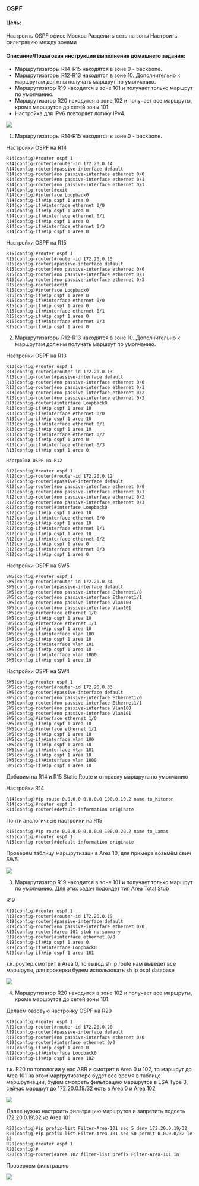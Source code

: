 ### OSPF

#### Цель:
Настроить OSPF офисе Москва
Разделить сеть на зоны
Настроить фильтрацию между зонами


#### Описание/Пошаговая инструкция выполнения домашнего задания:
- Маршрутизаторы R14-R15 находятся в зоне 0 - backbone.
- Маршрутизаторы R12-R13 находятся в зоне 10. Дополнительно к маршрутам должны получать маршрут по умолчанию.
- Маршрутизатор R19 находится в зоне 101 и получает только маршрут по умолчанию.
- Маршрутизатор R20 находится в зоне 102 и получает все маршруты, кроме маршрутов до сетей зоны 101.
- Настройка для IPv6 повторяет логику IPv4.

![](Step0.png)

1) Маршрутизаторы R14-R15 находятся в зоне 0 - backbone.

Настройки OSPF на R14

    R14(config)#router ospf 1
    R14(config-router)#router-id 172.20.0.14
    R14(config-router)#passive-interface default
    R14(config-router)#no passive-interface ethernet 0/0
    R14(config-router)#no passive-interface ethernet 0/1
    R14(config-router)#no passive-interface ethernet 0/3
    R14(config-router)#exit
    R14(config)#interface Loopback0
    R14(config-if)#ip ospf 1 area 0
    R14(config-if)#interface ethernet 0/0
    R14(config-if)#ip ospf 1 area 0
    R14(config-if)#interface ethernet 0/1
    R14(config-if)#ip ospf 1 area 0
    R14(config-if)#interface ethernet 0/3
    R14(config-if)#ip ospf 1 area 0

Настройки OSPF на R15

    R15(config)#router ospf 1
    R15(config-router)#router-id 172.20.0.15
    R15(config-router)#passive-interface default
    R15(config-router)#no passive-interface ethernet 0/0
    R15(config-router)#no passive-interface ethernet 0/1
    R15(config-router)#no passive-interface ethernet 0/3
    R15(config-router)#exit
    R15(config)#interface Loopback0
    R15(config-if)#ip ospf 1 area 0
    R15(config-if)#interface ethernet 0/0
    R15(config-if)#ip ospf 1 area 0
    R15(config-if)#interface ethernet 0/1
    R15(config-if)#ip ospf 1 area 0
    R15(config-if)#interface ethernet 0/3
    R15(config-if)#ip ospf 1 area 0

2) Маршрутизаторы R12-R13 находятся в зоне 10. Дополнительно к маршрутам должны получать маршрут по умолчанию.

Настройки OSPF на R13

    R13(config)#router ospf 1
    R13(config-router)#router-id 172.20.0.13
    R13(config-router)#passive-interface default
    R13(config-router)#no passive-interface ethernet 0/0
    R13(config-router)#no passive-interface ethernet 0/1
    R13(config-router)#no passive-interface ethernet 0/2
    R13(config-router)#no passive-interface ethernet 0/3
    R13(config-router)#interface Loopback0
    R13(config-if)#ip ospf 1 area 10
    R13(config-if)#interface ethernet 0/0
    R13(config-if)#ip ospf 1 area 10
    R13(config-if)#interface ethernet 0/1
    R13(config-if)#ip ospf 1 area 10
    R13(config-if)#interface ethernet 0/2
    R13(config-if)#ip ospf 1 area 0
    R13(config-if)#interface ethernet 0/3
    R13(config-if)#ip ospf 1 area 0

    Настройки OSPF на R12

    R12(config)#router ospf 1
    R12(config-router)#router-id 172.20.0.12
    R12(config-router)#passive-interface default
    R12(config-router)#no passive-interface ethernet 0/0
    R12(config-router)#no passive-interface ethernet 0/1
    R12(config-router)#no passive-interface ethernet 0/2
    R12(config-router)#no passive-interface ethernet 0/3
    R12(config-router)#interface Loopback0
    R12(config-if)#ip ospf 1 area 10
    R12(config-if)#interface ethernet 0/0
    R12(config-if)#ip ospf 1 area 10
    R12(config-if)#interface ethernet 0/1
    R12(config-if)#ip ospf 1 area 10
    R12(config-if)#interface ethernet 0/2
    R12(config-if)#ip ospf 1 area 0
    R12(config-if)#interface ethernet 0/3
    R12(config-if)#ip ospf 1 area 0


Настройки OSPF на SW5

    SW5(config)#router ospf 1
    SW5(config-router)#router-id 172.20.0.34
    SW5(config-router)#passive-interface default
    SW5(config-router)#no passive-interface Ethernet1/0
    SW5(config-router)#no passive-interface Ethernet1/1
    SW5(config-router)#no passive-interface Vlan100
    SW5(config-router)#no passive-interface Vlan101
    SW5(config)#interface ethernet 1/0
    SW5(config-if)#ip ospf 1 area 10
    SW5(config)#interface ethernet 1/1
    SW5(config-if)#ip ospf 1 area 10
    SW5(config-if)#interface vlan 100
    SW5(config-if)#ip ospf 1 area 10
    SW5(config-if)#interface vlan 101
    SW5(config-if)#ip ospf 1 area 10
    SW5(config-if)#interface vlan 1000
    SW5(config-if)#ip ospf 1 area 10

Настройки OSPF на SW4

    SW5(config)#router ospf 1
    SW5(config-router)#router-id 172.20.0.33
    SW5(config-router)#passive-interface default
    SW5(config-router)#no passive-interface Ethernet1/0
    SW5(config-router)#no passive-interface Ethernet1/1
    SW5(config-router)#no passive-interface Vlan100
    SW5(config-router)#no passive-interface Vlan101
    SW5(config)#interface ethernet 1/0
    SW5(config-if)#ip ospf 1 area 10
    SW5(config)#interface ethernet 1/1
    SW5(config-if)#ip ospf 1 area 10
    SW5(config-if)#interface vlan 100
    SW5(config-if)#ip ospf 1 area 10
    SW5(config-if)#interface vlan 101
    SW5(config-if)#ip ospf 1 area 10
    SW5(config-if)#interface vlan 1000
    SW5(config-if)#ip ospf 1 area 10

Добавим на R14 и R15 Static Route и отправку маршрута по умолчанию

Настройки R14

    R14(config)#ip route 0.0.0.0 0.0.0.0 100.0.10.2 name to_Kitoron
    R14(config)#router ospf 1
    R14(config-router)#default-information originate
Почти аналогичные настройки на R15


    R15(config)#ip route 0.0.0.0 0.0.0.0 100.0.20.2 name to_Lamas
    R15(config)#router ospf 1
    R15(config-router)#default-information originate

Проверям таблицу маршрутизаци в Area 10, для примера возьмём свич SW5

![](Step1.png)

3) Маршрутизатор R19 находится в зоне 101 и получает только маршрут по умолчанию.
Для этих задач подойдет тип Area Total Stub

R19

    R19(config)#router ospf 1
    R19(config-router)#router-id 172.20.0.19
    R19(config-router)#passive-interface default
    R19(config-router)#no passive-interface ethernet 0/0
    R19(config-router)#area 101 stub no-summary
    R19(config-router)#interface ethernet 0/0
    R19(config-if)#ip ospf 1 area 0
    R19(config-if)#interface Loopback0
    R19(config-if)#ip ospf 1 area 101


т.к. роутер смотрит в Area 0, то вывод sh ip route нам выведет все маршруты, для проверки будем использовать sh ip ospf database

![](Step2.png)


4) Маршрутизатор R20 находится в зоне 102 и получает все маршруты, кроме маршрутов до сетей зоны 101.

Делаем базовую настройку OSPF на R20

    R19(config)#router ospf 1
    R19(config-router)#router-id 172.20.0.20
    R19(config-router)#passive-interface default
    R19(config-router)#no passive-interface ethernet 0/0
    R19(config-router)#interface ethernet 0/0
    R19(config-if)#ip ospf 1 area 0
    R19(config-if)#interface Loopback0
    R19(config-if)#ip ospf 1 area 102

т.к. R20 по топологии у нас ABR и смотрит в Area 0 и 102, то маршрут до Area 101 на этом маргрутизаторе будет все время в таблице маршрутиации, будем смотреть фильтрацию маршрутов в LSA Type 3, сейчас маршрут до 172.20.0.19/32 есть в Area 0 и Area 102

![](Step4-1.png)

Далее нужно настроить фильтрацию маршрутов и запретить подсеть 172.20.0.19\32 из Area 101

    R20(config)#ip prefix-list Filter-Area-101 seq 5 deny 172.20.0.19/32
    R20(config)#ip prefix-list Filter-Area-101 seq 50 permit 0.0.0.0/32 le 32
    R20(config)#router ospf 1
    R20(config)#
    R20(config-router)#area 102 filter-list prefix Filter-Area-101 in

Проверяем фильтрацию

![](Step4-2.png)





